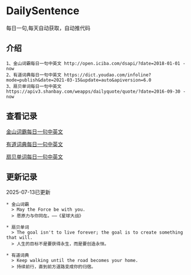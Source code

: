 # DailySentence

每日一句,每天自动获取，自动推代码

## 介绍

```
1、金山词霸每日一句中英文 http://open.iciba.com/dsapi/?date=2018-01-01 - now
2、有道词典每日一句中英文 https://dict.youdao.com/infoline?mode=publish&date=2021-03-15&update=auto&apiversion=6.0
3、扇贝单词每日一句中英文 https://apiv3.shanbay.com/weapps/dailyquote/quote/?date=2016-09-30 - now
```

## 查看记录

[金山词霸每日一句中英文](./data/iciba/)

[有道词典每日一句中英文](./data/youdao/)

[扇贝单词每日一句中英文](./data/shanbay/)

## 更新记录
2025-07-13已更新 
```
* 金山词霸
  > May the Force be with you.
  > 愿原力与你同在。——《星球大战》

* 扇贝单词
  > The goal isn't to live forever; the goal is to create something that will.
  > 人生的目标不是要获得永生，而是要创造永恒。

* 有道词典
  > Keep walking until the road becomes your home.
  > 持续前行，直到前方道路变成你的归宿。

```
